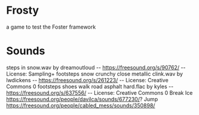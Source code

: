 # Frosty
a game to test the Foster framework

# Sounds
steps in snow.wav by dreamoutloud -- https://freesound.org/s/90762/ -- License: Sampling+
footsteps snow crunchy close metallic clink.wav by lwdickens -- https://freesound.org/s/261223/ -- License: Creative Commons 0
footsteps shoes walk road asphalt hard.flac by kyles -- https://freesound.org/s/637556/ -- License: Creative Commons 0
Break Ice https://freesound.org/people/davilca/sounds/677230/?
Jump https://freesound.org/people/cabled_mess/sounds/350898/